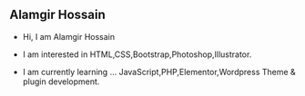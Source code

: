 ## Alamgir Hossain
* Hi, I am Alamgir Hossain
  
* I am interested in HTML,CSS,Bootstrap,Photoshop,Illustrator.

* I am currently learning ... JavaScript,PHP,Elementor,Wordpress Theme & plugin development.
